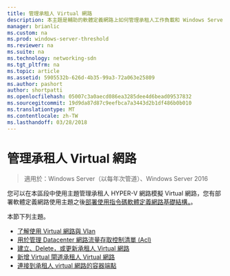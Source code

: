 ```yaml
---
title: 管理承租人 Virtual 網路
description: 本主題是輔助的軟體定義網路上如何管理承租人工作負載和 Windows Server 2016 Virtual 網路的一部分。
manager: brianlic
ms.custom: na
ms.prod: windows-server-threshold
ms.reviewer: na
ms.suite: na
ms.technology: networking-sdn
ms.tgt_pltfrm: na
ms.topic: article
ms.assetid: 5905532b-626d-4b35-99a3-72a063e25809
ms.author: pashort
author: shortpatti
ms.openlocfilehash: 05007c3a0aecd086ea3285dee4d6bead09537832
ms.sourcegitcommit: 19d9da87d87c9eefbca7a3443d2b1df486b0b010
ms.translationtype: MT
ms.contentlocale: zh-TW
ms.lasthandoff: 03/28/2018
---
```

# <a name="manage-tenant-virtual-networks"></a>管理承租人 Virtual 網路

>適用於：Windows Server（以每年次管道）、Windows Server 2016

您可以在本區段中使用主題管理承租人 HYPER-V 網路模擬 Virtual 網路，您有部署軟體定義網路使用主題之後[部署使用指令碼軟體定義網路基礎結構，](../../sdn/deploy/Deploy-a-Software-Defined-Network-infrastructure-using-scripts.md)。  
  
本節下列主題。  
  
- [了解使用 Virtual 網路與 Vlan](Understanding-Usage-of-Virtual-Networks-and-VLANs.md)  
- [用於管理 Datacenter 網路流量存取控制清單 (Acl)](use-acls-for-traffic-flow.md)  
- [建立、Delete，或更新承租人 Virtual 網路](Create,-Delete,-or-Update-Tenant-Virtual-Networks.md)  
- [新增 Virtual 閘道承租人 Virtual 網路](Add-a-Virtual-Gateway-to-a-Tenant-Virtual-Network.md)
- [連接到承租人 virtual 網路的容器端點](Connect-container-endpoints-to-a-Tenant-Virtual-Network.md)


